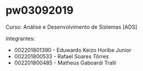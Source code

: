 # pw03092019

Curso: Análise e Desenvolvimento de Sistemas [ADS]

Integrantes:
- 002201801390 - Eduwardo Keizo Horibe Junior
- 002201800533 - Rafael Soares Tôrres
- 002201800485 - Matheus Gaboardi Tralli
